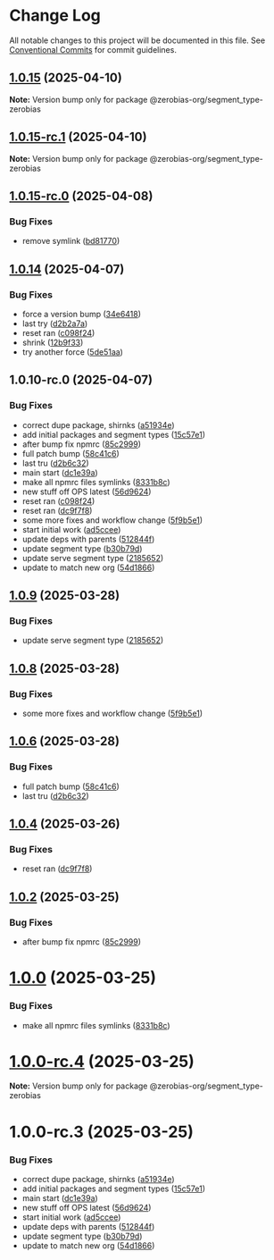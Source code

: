 # Change Log

All notable changes to this project will be documented in this file.
See [Conventional Commits](https://conventionalcommits.org) for commit guidelines.

## [1.0.15](https://github.com/zerobias-org/segment/compare/@zerobias-org/segment_type-zerobias@1.0.15-rc.1...@zerobias-org/segment_type-zerobias@1.0.15) (2025-04-10)

**Note:** Version bump only for package @zerobias-org/segment_type-zerobias





## [1.0.15-rc.1](https://github.com/zerobias-org/segment/compare/@zerobias-org/segment_type-zerobias@1.0.15-rc.0...@zerobias-org/segment_type-zerobias@1.0.15-rc.1) (2025-04-10)

**Note:** Version bump only for package @zerobias-org/segment_type-zerobias





## [1.0.15-rc.0](https://github.com/zerobias-org/segment/compare/@zerobias-org/segment_type-zerobias@1.0.14...@zerobias-org/segment_type-zerobias@1.0.15-rc.0) (2025-04-08)


### Bug Fixes

* remove symlink ([bd81770](https://github.com/zerobias-org/segment/commit/bd81770ba31b1747ef2e3b4169bb037ef15a4ceb))





## [1.0.14](https://github.com/zerobias-org/segment/compare/@zerobias-org/segment_type-zerobias@1.0.9...@zerobias-org/segment_type-zerobias@1.0.14) (2025-04-07)


### Bug Fixes

* force a version bump ([34e6418](https://github.com/zerobias-org/segment/commit/34e6418d078a9f5caf40c511a89dcf0bdb606dc7))
* last try ([d2b2a7a](https://github.com/zerobias-org/segment/commit/d2b2a7afeca45e2d7ca0beaa1e1bed46a09a82c4))
* reset ran ([c098f24](https://github.com/zerobias-org/segment/commit/c098f240eaf5c840d8c595e05e0ad4eee510fe71))
* shrink ([12b9f33](https://github.com/zerobias-org/segment/commit/12b9f3366b3d0b69018a20f5b5f01d86ad87753f))
* try another force ([5de51aa](https://github.com/zerobias-org/segment/commit/5de51aa6220d857f3e235e2a0c7557b40ee8e5e3))





## 1.0.10-rc.0 (2025-04-07)


### Bug Fixes

*  correct dupe package, shirnks ([a51934e](https://github.com/zerobias-org/segment/commit/a51934eaf9c136bf9a64ba8b1994b2a09b84f7e7))
* add initial packages and segment types ([15c57e1](https://github.com/zerobias-org/segment/commit/15c57e1ec35e4f8e874690612ffc58ea74ac22c2))
* after bump fix npmrc ([85c2999](https://github.com/zerobias-org/segment/commit/85c29995a2c74a3739d1da8b061b57fe76135b6e))
* full patch bump ([58c41c6](https://github.com/zerobias-org/segment/commit/58c41c653cfbb06a985282feb95b46c91a14b853))
* last tru ([d2b6c32](https://github.com/zerobias-org/segment/commit/d2b6c322848d3781b0b23ff1c16df2f4c5de53ed))
* main start ([dc1e39a](https://github.com/zerobias-org/segment/commit/dc1e39abec6b94d5a7dfc01fd4ad2edbd062a316))
* make all npmrc files symlinks ([8331b8c](https://github.com/zerobias-org/segment/commit/8331b8c815fa1ddc808b849e2797c254c5a62039))
* new stuff off OPS latest ([56d9624](https://github.com/zerobias-org/segment/commit/56d962432ccca5405327dec620ca919a59b5154b))
* reset ran ([c098f24](https://github.com/zerobias-org/segment/commit/c098f240eaf5c840d8c595e05e0ad4eee510fe71))
* reset ran ([dc9f7f8](https://github.com/zerobias-org/segment/commit/dc9f7f8b88051a0b885df6807b341ee7065d4457))
* some more fixes and workflow change ([5f9b5e1](https://github.com/zerobias-org/segment/commit/5f9b5e163104603ae2ecd9425b9e8d92926464c0))
* start initial work ([ad5ccee](https://github.com/zerobias-org/segment/commit/ad5cceeb537c42ab0d22a0f7791c521e5e7c31b9))
* update deps with parents ([512844f](https://github.com/zerobias-org/segment/commit/512844fdc5a277dba774088c66cfc96abe64345d))
* update segment type ([b30b79d](https://github.com/zerobias-org/segment/commit/b30b79d5f326b656ddfca218a26bb5f045685a0b))
* update serve segment type ([2185652](https://github.com/zerobias-org/segment/commit/2185652e0a44a0156277e90e1369035b81fed9f2))
* update to match new org ([54d1866](https://github.com/zerobias-org/segment/commit/54d18668c5a566d6df4a8577c3d044561147d46e))





## [1.0.9](https://github.com/zerobias-org/segment/compare/@zerobias-org/segment_type-zerobias@1.0.8...@zerobias-org/segment_type-zerobias@1.0.9) (2025-03-28)


### Bug Fixes

* update serve segment type ([2185652](https://github.com/zerobias-org/segment/commit/2185652e0a44a0156277e90e1369035b81fed9f2))





## [1.0.8](https://github.com/zerobias-org/segment/compare/@zerobias-org/segment_type-zerobias@1.0.6...@zerobias-org/segment_type-zerobias@1.0.8) (2025-03-28)


### Bug Fixes

* some more fixes and workflow change ([5f9b5e1](https://github.com/zerobias-org/segment/commit/5f9b5e163104603ae2ecd9425b9e8d92926464c0))





## [1.0.6](https://github.com/zerobias-org/segment/compare/@zerobias-org/segment_type-zerobias@1.0.4...@zerobias-org/segment_type-zerobias@1.0.6) (2025-03-28)


### Bug Fixes

* full patch bump ([58c41c6](https://github.com/zerobias-org/segment/commit/58c41c653cfbb06a985282feb95b46c91a14b853))
* last tru ([d2b6c32](https://github.com/zerobias-org/segment/commit/d2b6c322848d3781b0b23ff1c16df2f4c5de53ed))





## [1.0.4](https://github.com/zerobias-org/segment/compare/@zerobias-org/segment_type-zerobias@1.0.2...@zerobias-org/segment_type-zerobias@1.0.4) (2025-03-26)


### Bug Fixes

* reset ran ([dc9f7f8](https://github.com/zerobias-org/segment/commit/dc9f7f8b88051a0b885df6807b341ee7065d4457))





## [1.0.2](https://github.com/zerobias-org/segment/compare/@zerobias-org/segment_type-zerobias@1.0.1...@zerobias-org/segment_type-zerobias@1.0.2) (2025-03-25)


### Bug Fixes

* after bump fix npmrc ([85c2999](https://github.com/zerobias-org/segment/commit/85c29995a2c74a3739d1da8b061b57fe76135b6e))





# [1.0.0](https://github.com/zerobias-org/segment/compare/@zerobias-org/segment_type-zerobias@1.0.0-rc.4...@zerobias-org/segment_type-zerobias@1.0.0) (2025-03-25)


### Bug Fixes

* make all npmrc files symlinks ([8331b8c](https://github.com/zerobias-org/segment/commit/8331b8c815fa1ddc808b849e2797c254c5a62039))





# [1.0.0-rc.4](https://github.com/zerobias-org/segment/compare/@zerobias-org/segment_type-zerobias@1.0.0-rc.3...@zerobias-org/segment_type-zerobias@1.0.0-rc.4) (2025-03-25)

**Note:** Version bump only for package @zerobias-org/segment_type-zerobias





# 1.0.0-rc.3 (2025-03-25)


### Bug Fixes

*  correct dupe package, shirnks ([a51934e](https://github.com/zerobias-org/segment/commit/a51934eaf9c136bf9a64ba8b1994b2a09b84f7e7))
* add initial packages and segment types ([15c57e1](https://github.com/zerobias-org/segment/commit/15c57e1ec35e4f8e874690612ffc58ea74ac22c2))
* main start ([dc1e39a](https://github.com/zerobias-org/segment/commit/dc1e39abec6b94d5a7dfc01fd4ad2edbd062a316))
* new stuff off OPS latest ([56d9624](https://github.com/zerobias-org/segment/commit/56d962432ccca5405327dec620ca919a59b5154b))
* start initial work ([ad5ccee](https://github.com/zerobias-org/segment/commit/ad5cceeb537c42ab0d22a0f7791c521e5e7c31b9))
* update deps with parents ([512844f](https://github.com/zerobias-org/segment/commit/512844fdc5a277dba774088c66cfc96abe64345d))
* update segment type ([b30b79d](https://github.com/zerobias-org/segment/commit/b30b79d5f326b656ddfca218a26bb5f045685a0b))
* update to match new org ([54d1866](https://github.com/zerobias-org/segment/commit/54d18668c5a566d6df4a8577c3d044561147d46e))
